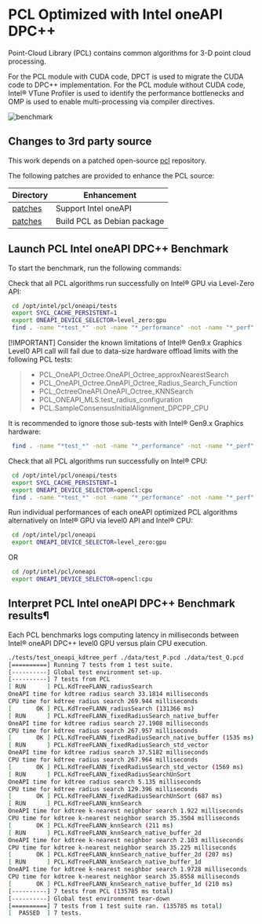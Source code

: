 # PCL Optimized with Intel oneAPI DPC++

Point-Cloud Library (PCL) contains common algorithms for 3-D point cloud processing.

For the PCL module with CUDA code, DPCT is used to migrate the CUDA code to DPC++ implementation. For the PCL module without CUDA code, Intel® VTune Profiler is used to identify the performance bottlenecks and OMP is used to enable multi-processing via compiler directives.

![benchmark](README.assets/pcl_performance.png)

## Changes to 3rd party source

This work depends on a patched open-source [pcl](https://github.com/PointCloudLibrary/pcl) repository.

The following patches are provided to enhance the PCL source:

| Directory          | Enhancement                     |
| ------------------ | ------------------------------- |
| [patches](patches) | Support Intel oneAPI            |
| [patches](patches) | Build PCL as Debian package     |

## Launch PCL Intel oneAPI DPC++ Benchmark

To start the benchmark, run the following commands:

Check that all PCL algorithms run successfully on Intel® GPU via Level-Zero API:

```bash
 cd /opt/intel/pcl/oneapi/tests
 export SYCL_CACHE_PERSISTENT=1
 export ONEAPI_DEVICE_SELECTOR=level_zero:gpu
 find . -name "*test_*" -not -name "*_performance" -not -name "*_perf" -not -name "*greedy*" -exec {} \; | tee /tmp/pcl_functional_test_gpu.log
```

 [!IMPORTANT]
 Consider the known limitations of Intel® Gen9.x Graphics Level0 API call will fail due to data-size hardware offload limits with the following PCL tests:

> * PCL_OneAPI_Octree.OneAPI_Octree_approxNearestSearch
> * PCL_OneAPI_Octree.OneAPI_Octree_Radius_Search_Function
> * PCL_OctreeOneAPI.OneAPI_Octree_KNNSearch
> * PCL_ONEAPI_MLS.test_radius_configuration
> * PCL.SampleConsensusInitialAlignment_DPCPP_CPU

It is recommended to ignore those sub-tests with Intel® Gen9.x Graphics hardware:

```bash
 find . -name "*test_*" -not -name "*_performance" -not -name "*_perf" -not -name "*outlier*" -not -name "*greedy*" -not -name "*octree*" -not -name "*mls*" -not -name "*scia*" -exec {} \; | tee /tmp/pcl_functional_test_gpu.log
```

Check that all PCL algorithms run successfully on Intel® CPU:

```bash
 cd /opt/intel/pcl/oneapi/tests
 export SYCL_CACHE_PERSISTENT=1
 export ONEAPI_DEVICE_SELECTOR=opencl:cpu
 find . -name "*test_*" -not -name "*_performance" -not -name "*_perf" -not -name "*greedy*" -exec {} \; | tee /tmp/pcl_functional_test_gpu.log
```

Run individual performances of each oneAPI optimized PCL algorithms alternatively on Intel® GPU via level0 API and Intel® CPU:

```sh
 cd /opt/intel/pcl/oneapi
 export ONEAPI_DEVICE_SELECTOR=level_zero:gpu
```

OR

```sh
 cd /opt/intel/pcl/oneapi
 export ONEAPI_DEVICE_SELECTOR=opencl:cpu
```

## Interpret PCL Intel oneAPI DPC++ Benchmark results¶

Each PCL benchmarks logs computing latency in milliseconds between Intel® oneAPI DPC++ level0 GPU versus plain CPU execution.

```bash
./tests/test_oneapi_kdtree_perf ./data/test_P.pcd ./data/test_Q.pcd
[==========] Running 7 tests from 1 test suite.
[----------] Global test environment set-up.
[----------] 7 tests from PCL
[ RUN      ] PCL.KdTreeFLANN_radiusSearch
OneAPI time for kdtree radius search 33.1814 milliseconds
CPU time for kdtree radius search 269.944 milliseconds
[       OK ] PCL.KdTreeFLANN_radiusSearch (131366 ms)
[ RUN      ] PCL.KdTreeFLANN_fixedRadiusSearch_native_buffer
OneAPI time for kdtree radius search 27.1908 milliseconds
CPU time for kdtree radius search 267.957 milliseconds
[       OK ] PCL.KdTreeFLANN_fixedRadiusSearch_native_buffer (1535 ms)
[ RUN      ] PCL.KdTreeFLANN_fixedRadiusSearch_std_vector
OneAPI time for kdtree radius search 37.5182 milliseconds
CPU time for kdtree radius search 267.964 milliseconds
[       OK ] PCL.KdTreeFLANN_fixedRadiusSearch_std_vector (1569 ms)
[ RUN      ] PCL.KdTreeFLANN_fixedRadiusSearchUnSort
OneAPI time for kdtree radius search 5.135 milliseconds
CPU time for kdtree radius search 129.396 milliseconds
[       OK ] PCL.KdTreeFLANN_fixedRadiusSearchUnSort (687 ms)
[ RUN      ] PCL.KdTreeFLANN_knnSearch
OneAPI time for kdtree k-nearest neighbor search 1.922 milliseconds
CPU time for kdtree k-nearest neighbor search 35.3504 milliseconds
[       OK ] PCL.KdTreeFLANN_knnSearch (211 ms)
[ RUN      ] PCL.KdTreeFLANN_knnSearch_native_buffer_2d
OneAPI time for kdtree k-nearest neighbor search 2.103 milliseconds
CPU time for kdtree k-nearest neighbor search 35.225 milliseconds
[       OK ] PCL.KdTreeFLANN_knnSearch_native_buffer_2d (207 ms)
[ RUN      ] PCL.KdTreeFLANN_knnSearch_native_buffer_1d
OneAPI time for kdtree k-nearest neighbor search 1.9728 milliseconds
CPU time for kdtree k-nearest neighbor search 35.8558 milliseconds
[       OK ] PCL.KdTreeFLANN_knnSearch_native_buffer_1d (210 ms)
[----------] 7 tests from PCL (135785 ms total)
[----------] Global test environment tear-down
[==========] 7 tests from 1 test suite ran. (135785 ms total)
[  PASSED  ] 7 tests.
```
